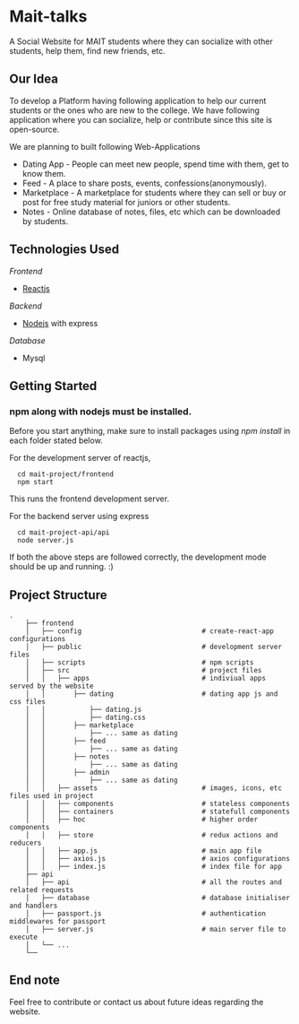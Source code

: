 # Mait-talks
A Social Website for MAIT students where they can socialize with other students, help them, find new friends, etc.

## Our Idea
To develop a Platform having following application to help our current students or the ones who are new to the college. 
We have following application where you can socialize, help or contribute since this site is open-source.

We are planning to built following Web-Applications
* Dating App - People can meet new people, spend time with them, get to know them.
* Feed - A place to share posts, events, confessions(anonymously).
* Marketplace - A marketplace for students where they can sell or buy or post for free study material for juniors or other students.
* Notes - Online database of notes, files, etc which can be downloaded by students.

## Technologies Used
*Frontend*
* [Reactjs](https://reactjs.org)

*Backend*
* [Nodejs](https://nodejs.org/en) with express

*Database*
* Mysql

## Getting Started
### npm along with nodejs must be installed.
Before you start anything, make sure to install packages using *npm install* in each folder stated below.

For the development server of reactjs,
```
  cd mait-project/frontend
  npm start
```
This runs the frontend development server.

For the backend server using express
```
  cd mait-project-api/api
  node server.js
```

If both the above steps are followed correctly, the development mode should be up and running. :)

## Project Structure
```
.
    ├── frontend
    │   ├── config                              # create-react-app configurations
    │   ├── public                              # development server files
    │   ├── scripts                             # npm scripts
    │   ├── src                                 # project files
    │   │   ├── apps                            # indiviual apps served by the website
    │   │       ├── dating                      # dating app js and css files
    │   │           ├── dating.js
    │   │           ├── dating.css
    │   │       ├── marketplace
    │   │           ├── ... same as dating
    │   │       ├── feed
    │   │           ├── ... same as dating
    │   │       ├── notes
    │   │           ├── ... same as dating
    │   │       ├── admin
    │   │           ├── ... same as dating
    │   │   ├── assets                          # images, icons, etc files used in project
    │   │   ├── components                      # stateless components
    │   │   ├── containers                      # statefull components
    │   │   ├── hoc                             # higher order components
    │   │   ├── store                           # redux actions and reducers
    │   │   ├── app.js                          # main app file 
    │   │   ├── axios.js                        # axios configurations
    │   │   ├── index.js                        # index file for app
    ├── api
    │   ├── api                                 # all the routes and related requests
    │   ├── database                            # database initialiser and handlers
    │   ├── passport.js                         # authentication middlewares for passport
    │   ├── server.js                           # main server file to execute
    │   └── ...   
    └──      
```

## End note
Feel free to contribute or contact us about future ideas regarding the website.
